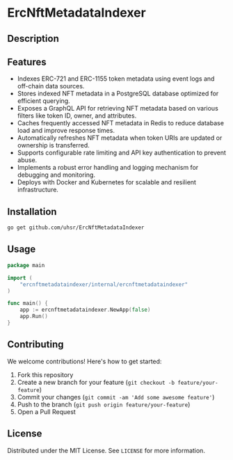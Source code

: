 # ErcNftMetadataIndexer

## Description



## Features

- Indexes ERC-721 and ERC-1155 token metadata using event logs and off-chain data sources.
- Stores indexed NFT metadata in a PostgreSQL database optimized for efficient querying.
- Exposes a GraphQL API for retrieving NFT metadata based on various filters like token ID, owner, and attributes.
- Caches frequently accessed NFT metadata in Redis to reduce database load and improve response times.
- Automatically refreshes NFT metadata when token URIs are updated or ownership is transferred.
- Supports configurable rate limiting and API key authentication to prevent abuse.
- Implements a robust error handling and logging mechanism for debugging and monitoring.
- Deploys with Docker and Kubernetes for scalable and resilient infrastructure.
## Installation

```bash
go get github.com/uhsr/ErcNftMetadataIndexer
```

## Usage

```go
package main

import (
    "ercnftmetadataindexer/internal/ercnftmetadataindexer"
)

func main() {
    app := ercnftmetadataindexer.NewApp(false)
    app.Run()
}
```

## Contributing

We welcome contributions! Here's how to get started:

1. Fork this repository
2. Create a new branch for your feature (`git checkout -b feature/your-feature`)
3. Commit your changes (`git commit -am 'Add some awesome feature'`)
4. Push to the branch (`git push origin feature/your-feature`)
5. Open a Pull Request

## License

Distributed under the MIT License. See `LICENSE` for more information.
